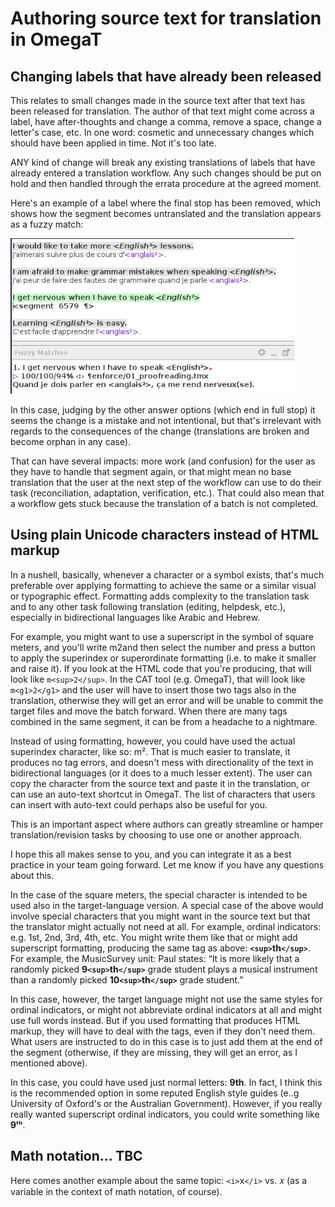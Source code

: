 # Authoring source text for translation in OmegaT

## Changing labels that have already been released
 
This relates to small changes made in the source text after that text has been released for translation. The author of that text might come across a label, have after-thoughts and change a comma, remove a space, change a letter's case, etc. In one word: cosmetic and unnecessary changes which should have been applied in time. Not it's too late.

ANY kind of change will break any existing translations of labels that have already entered a translation workflow. Any such changes should be put on hold and then handled through the errata procedure at the agreed moment.

Here's an example of a label where the final stop has been removed, which shows how the segment becomes untranslated and the translation appears as a fuzzy match:

<!-- ![](https://i.imgur.com/ennukDg.png) -->
![](../_assets/img/ennukDg.png)

In this case, judging by the other answer options (which end in full stop) it seems the change is a mistake and not intentional, but that's irrelevant with regards to the consequences of the change (translations are broken and become orphan in any case).

That can have several impacts: more work (and confusion) for the user as they have to handle that segment again, or that might mean no base translation that the user at the next step of the workflow can use to do their task (reconciliation, adaptation, verification, etc.). That could also mean that a workflow gets stuck because the translation of a batch is not completed.

## Using plain Unicode characters instead of HTML markup
 
In a nushell, basically, whenever a character or a symbol exists, that's much preferable over applying formatting to achieve the same or a similar visual or typographic effect. Formatting adds complexity to the translation task and to any other task following translation (editing, helpdesk, etc.), especially in bidirectional languages like Arabic and Hebrew.
 
For example, you might want to use a superscript in the symbol of square meters, and you'll write m2and then select the number and press a button to apply the superindex or superordinate formatting (i.e. to make it smaller and raise it). If you look at the HTML code that you're producing, that will look like `m<sup>2</sup>`. In the CAT tool (e.g. OmegaT), that will look like `m<g1>2</g1>` and the user will have to insert those two tags also in the translation, otherwise they will get an error and will be unable to commit the target files and move the batch forward. When there are many tags combined in the same segment, it can be from a headache to a nightmare.
 
Instead of using formatting, however, you could have used the actual superindex character, like so: m². That is much easier to translate, it produces no tag errors, and doesn't mess with directionality of the text in bidirectional languages (or it does to a much lesser extent). The user can copy the character from the source text and paste it in the translation, or can use an auto-text shortcut in OmegaT. The list of characters that users can insert with auto-text could perhaps also be useful for you.
 
This is an important aspect where authors can greatly streamline or hamper translation/revision tasks by choosing to use one or another approach.

I hope this all makes sense to you, and you can integrate it as a best practice in your team going forward. Let me know if you have any questions about this. 

In the case of the square meters, the special character is intended to be used also in the target-language version. A special case of the above would involve special characters that you might want in the source text but that the translator might actually not need at all. For example, ordinal indicators: e.g. 1st, 2nd, 3rd, 4th, etc. You might write them like that or might add superscript formatting, producing the same tag as above: **`<sup>`th`</sup>`**. For example, the MusicSurvey unit: Paul states: “It is more likely that a randomly picked **9`<sup>`th`</sup>`** grade student plays a musical instrument than a randomly picked **10`<sup>`th`</sup>`** grade student.”
 
In this case, however, the target language might not use the same styles for ordinal indicators, or might not abbreviate ordinal indicators at all and might use full words instead. But if you used formatting that produces HTML markup, they will have to deal with the tags, even if they don't need them. What users are instructed to do in this case is to just add them at the end of the segment (otherwise, if they are missing, they will get an error, as I mentioned above). 
 
In this case, you could have used just normal letters: **9th**. In fact, I think this is the recommended option in some reputed English style guides (e..g University of Oxford's or the Australian Government). However, if you really really wanted superscript ordinal indicators, you could write something like **9ᵗʰ**.


## Math notation... TBC

Here comes another example about the same topic: `<i>`x`</i>` vs. 𝑥 (as a variable in the context of math notation, of course). 